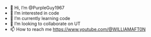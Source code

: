 - 👋 Hi, I’m @PurpleGuy1967
- 👀 I’m interested in code
- 🌱 I’m currently learning code
- 💞️ I’m looking to collaborate on UT
- 📫 How to reach me https://www.youtube.com/@WlLLlAMAFT0N

<!---
PurpleGuy1967/PurpleGuy1967 is a ✨ special ✨ repository because its `README.md` (this file) appears on your GitHub profile.
You can click the Preview link to take a look at your changes.
--->

